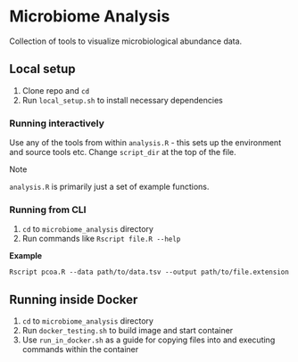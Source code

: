 # Microbiome Analysis

Collection of tools to visualize microbiological abundance data.

## Local setup

1. Clone repo and `cd`
2. Run `local_setup.sh` to install necessary dependencies

### Running interactively

Use any of the tools from within `analysis.R` - this sets up the environment and source tools etc. Change `script_dir` at the top of the file.

> [!NOTE]
> `analysis.R` is primarily just a set of example functions.

### Running from CLI

1. `cd` to `microbiome_analysis` directory
2. Run commands like `Rscript file.R --help`

**Example**

```
Rscript pcoa.R --data path/to/data.tsv --output path/to/file.extension
```

## Running inside Docker

1. `cd` to `microbiome_analysis` directory
2. Run `docker_testing.sh` to build image and start container
3. Use `run_in_docker.sh` as a guide for copying files into and executing commands within the container

